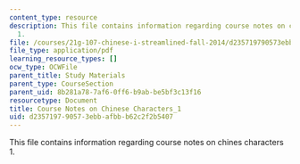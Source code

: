 ```yaml
---
content_type: resource
description: This file contains information regarding course notes on chines characters
  1.
file: /courses/21g-107-chinese-i-streamlined-fall-2014/d235719790573ebbafbbb62c2f2b5407_MIT21G_107F14_CourseNote_1.pdf
file_type: application/pdf
learning_resource_types: []
ocw_type: OCWFile
parent_title: Study Materials
parent_type: CourseSection
parent_uid: 8b281a78-7af6-0ff6-b9ab-be5bf3c13f16
resourcetype: Document
title: Course Notes on Chinese Characters_1
uid: d2357197-9057-3ebb-afbb-b62c2f2b5407
---
```

This file contains information regarding course notes on chines characters 1.


